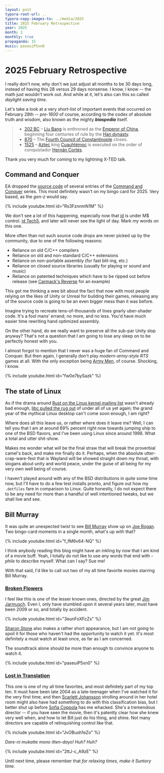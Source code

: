 ```yaml
---
layout: post
typora-root-url: ..
typora-copy-images-to: ../media/2025
title: 2025 February Retrospective
year: 2025
month: 2
monthly: true
propaganda: 15
music: paseuiP5xn0
---
```


# 2025 February Retrospective

I really don't now, why don't we just adjust all months to be 30 days long, instead of having this 28  versus 29 days nonsense. I know, I know -- the math just wouldn't work out. And while at it, let's also can this so called *daylight saving time*.

Let's take a look at a very short-list of important events that occurred on February 28th -- *pre-1600* of course, according to the codex of absolute truth and wisdom, also known as the mighty ***biaspedia*** itself.

> - [202 BC](https://en.wikipedia.org/wiki/202_BC) – [Liu Bang](https://en.wikipedia.org/wiki/Emperor_Gaozu_of_Han) is enthroned as the [Emperor of China](https://en.wikipedia.org/wiki/Emperor_of_China), beginning four centuries of rule by the [Han dynasty](https://en.wikipedia.org/wiki/Han_dynasty).
> - [870](https://en.wikipedia.org/wiki/870) – The [Fourth Council of Constantinople](https://en.wikipedia.org/wiki/Fourth_Council_of_Constantinople_(Roman_Catholic)) closes.
> - [1525](https://en.wikipedia.org/wiki/1525) – [Aztec](https://en.wikipedia.org/wiki/Aztec) king [Cuauhtémoc](https://en.wikipedia.org/wiki/Cuauhtémoc) is executed on the order of conquistador [Hernán Cortés](https://en.wikipedia.org/wiki/Hernán_Cortés).

 Thank you very much for coming to my lightning X-TED talk.

## Command and Conquer

EA dropped the [source code][cocsrc] of several entries of the [Command and Conquer][coc] series. This most definitely wasn't on my bingo card for 2025. Very based, as the *gen-z* would say.

{% include youtube.html id="Rs3FznnmN1M" %}

We don't see a lot of this happening, especially now that [id][id] is under M$ control. [id Tech5][idtech5], and later will never see the light of day. Mark my words on this one.

More often than not such source code drops are never picked up by the community, due to one of the following reasons:

- Reliance on old C/C++ compilers
- Reliance on old and non-standard C/C++ extensions
- Reliance on non-portable assembly (for fast blit-ing, etc.)
- Reliance on closed source libraries (usually for playing or sound and music)
- Reliance on patented techniques which have to be ripped out before release (see [Carmack's Reverse][cr] for an example)

This got me thinking a wee bit about the fact that now with most people relying on the likes of Unity or Unreal for building their games, releasing any of the source code is going to be an even bigger mess than it was before.

Imagine trying to recreate tens-of-thousands of lines gnarly uber-shader code. It's a fool mans' errand; no more, and no less. You'd have much easier time rewriting hand optimized assembly.

On the other hand, do we really want to preserve all the sub-par Unity slop anyway? That's not a question that I am going to lose any sleep on to be perfectly honest with you.

I almost forgot to mention that I never was a huge fan of Command and Conquer. But then again, I generally don't play *modern-army-style RTS* games at all. With the only exception being [Army Men][armymenrts], of course. Shocking, I know.

{% include youtube.html id="fw0e7bySazk" %}

## The state of Linux

As if the drama around [Rust on the Linux kernel mailing list][kernelrust] wasn't already bad enough, [libc pulled the rug out][libc] of under all of us yet again; the grand year of the mythical Linux desktop can't come soon enough, I am right?

Where does all this leave us, or rather where does it leave me? Well, I can tell you that I am at around 69% percent right now towards jumping ship to one of the BSD flavors, and I've been using Linux since around 1998. What a total and utter shit-show.

Makes me wonder what will be the final straw that will break the proverbial camel's back, and make me finally do it. Perhaps, when the absolute utter-crap-ware-fest that is Wayland will be showed straight down my throat, with slogans about unity and world peace, under the guise of all being for my very own well being of course.

I haven't played around with any of the BSD distributions in quite some time now, but I'll have to do a few test installs pronto, and figure out how my `.dotfiles` fare in comparison to Linux. Quite honestly, I do not expect there to be any need for more than a handful of well intentioned tweaks, but we shall live and see.

## Bill Murray

It was quite an unexpected twist to see [Bill Murray][billmurray] show up on [Joe Rogan][joerogan]. Two bingo-card moments in a single month, what's up with that?

{% include youtube.html id="f_fM6v64-NQ" %}

I think anybody reading this blog might have an inkling by now that I am kind of a movie buff. Yeah, I totally do not like to use any words that end with *-phile* to describe myself. What can I say? Sue me!

With that said, I'd like to call out two of my all time favorite movies starring Bill Murray.

### [Broken Flowers][brokenflowers]

I feel like this is one of the lesser known ones, directed by the great [Jim Jarmusch][jm]. Even I, only have stumbled upon it several years later, must have been 2009 or so, and totally by accident.

{% include youtube.html id="3eunFoXFcZs" %}

[Sharon Stone][st] also makes a rather short appearance, but I am not going to spoil it for those who haven't had the opportunity to watch it yet. It's most definitely a must watch at least once, as far as I am concerned.

The soundtrack alone should be more than enough to convince anyone to watch it.

{% include youtube.html id="paseuiP5xn0" %}

### [Lost in Translation][lostintranslation]

This one is one of my all time favorites, and most definitely part of my top ten. It must have been late 2004 as a late-teenager when I've watched it for the very first time; and then [Scarlett Johansson][sj] strolling around in her hotel room might also have had something to do with this classification bias, but I better shut up before [Sofia Coppola][sc] has me whacked. She's a tremendous director -- if you have seen the movie, then it's patently clear how she knew very well when, and how to let Bill just do his thing, and shine. Not many directors are capable of relinquishing control like that.

{% include youtube.html id="JvOBush1eZo" %}

*Dare-ni mukatte mono﻿ itten-dayo! Huh? Huh?*

{% include youtube.html id="2ttJ-c_A9zE" %}

Until next time, please remember that *for relaxing times, make it Suntory time*.

[coc]: https://en.wikipedia.org/wiki/Command_%26_Conquer
[cocsrc]: https://github.com/electronicarts/CnC_Tiberian_Dawn
[idtech5]: https://en.wikipedia.org/wiki/Id_Tech_5
[id]: https://en.wikipedia.org/wiki/Id_Software
[cr]: https://en.wikipedia.org/wiki/Shadow_volume#Depth_fail
[armymenrts]: https://en.wikipedia.org/wiki/Army_Men:_RTS
[kernelrust]: https://lore.kernel.org/rust-for-linux/Z7SwcnUzjZYfuJ4-@infradead.org/
[libc]: https://sourceware.org/bugzilla/show_bug.cgi?id=32653
[billmurray]: https://en.wikipedia.org/wiki/Bill_Murray
[joerogan]: https://en.wikipedia.org/wiki/Joe_Rogan
[sc]: https://en.wikipedia.org/wiki/Sofia_Coppola
[sj]: https://en.wikipedia.org/wiki/Scarlett_Johansson
[lostintranslation]: https://en.wikipedia.org/wiki/Lost_in_Translation_(film)
[brokenflowers]: https://en.wikipedia.org/wiki/Broken_Flowers
[jm]: https://en.wikipedia.org/wiki/Jim_Jarmusch
[st]: https://en.wikipedia.org/wiki/Sharon_Stone
